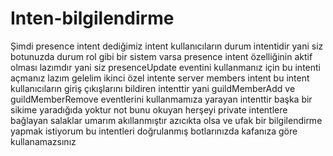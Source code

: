 # Inten-bilgilendirme
Şimdi presence intent dediğimiz intent kullanıcıların durum intentidir yani siz botunuzda durum rol gibi bir sistem varsa presence intent özelliğinin aktif olması lazımdır yani siz presenceUpdate eventini kullanmanız için bu intenti açmanız lazım gelelim ikinci özel intente server members intent bu intent kullanıcıların giriş çıkışlarını bildiren intenttir yani guildMemberAdd ve guildMemberRemove eventlerini kullanmamıza yarayan intenttir başka bir sikime yaradığıda yoktur not bunu okuyan herşeyi private intentlere bağlayan salaklar umarım akıllanmıştır azıcıkta olsa ve ufak bir bilgilendirme yapmak istiyorum bu intentleri doğrulanmış botlarınızda kafanıza göre kullanamazsınız
